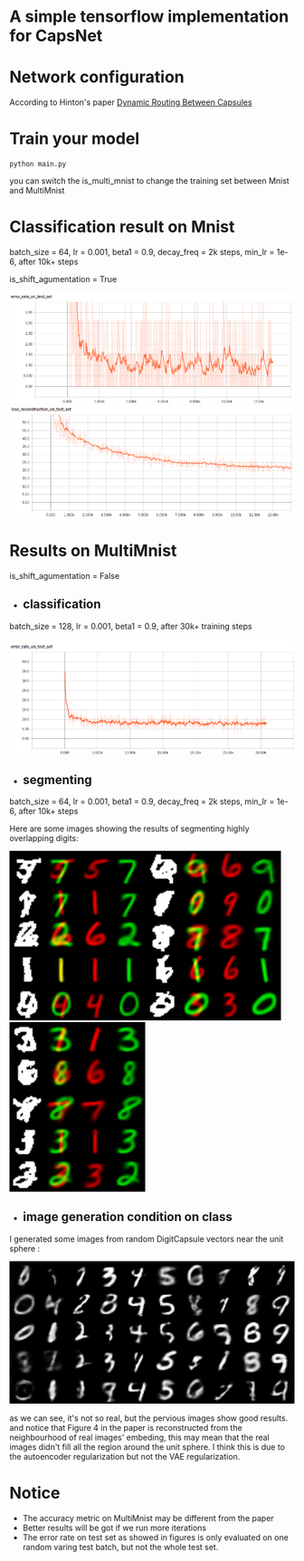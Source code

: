 # A simple tensorflow implementation for CapsNet

# Network configuration

According to  Hinton's paper [Dynamic Routing Between Capsules](https://arxiv.org/abs/1710.09829)

# Train your model

	python main.py

you can switch the is_multi_mnist to change the training set between Mnist and MultiMnist

# Classification result on Mnist

batch_size = 64, lr = 0.001, beta1 = 0.9, decay_freq = 2k steps, min_lr = 1e-6, after 10k+ steps

is_shift_agumentation = True

![image](./images/single/test_error_rate_bigger.png)
![image](./images/single/rec_error_rate.png)

# Results on MultiMnist

is_shift_agumentation = False

* ## classification

batch_size = 128, lr = 0.001, beta1 = 0.9, after 30k+ training steps

![image](./images/multi/test_error_rate.png)


* ## segmenting

batch_size = 64, lr = 0.001, beta1 = 0.9, decay_freq = 2k steps, min_lr = 1e-6, after 10k+ steps

Here are some images showing the results of segmenting highly overlapping digits:

<img src="./images/multi/MultiMnistReconstruction16922.png" width="240"><img src="./images/multi/MultiMnistReconstruction17654.png" width="240"><img src="./images/multi/MultiMnistReconstruction17661.png" width="240">

* ## image generation condition on class

I generated some images from random DigitCapsule vectors near the unit sphere :
 
<img src="./images/multi/SampleFromH17716.png" width="720">
 
as we can see, it's not so real, 
but the pervious images show good results.
and notice that Figure 4 in the paper is reconstructed from the neighbourhood of real images' embeding, 
this may mean that the real images didn't fill all the region around the unit sphere.
I think this is due to the autoencoder regularization but not the VAE regularization.


# Notice
* The accuracy metric on MultiMnist may be different from the paper
* Better results will be got if we run more iterations
* The error rate on test set as showed in figures is only evaluated on one random varing test batch, but not the whole test set.
